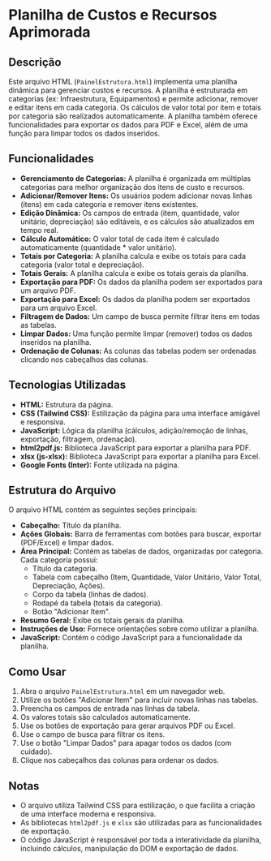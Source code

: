 # Planilha de Custos e Recursos Aprimorada

## Descrição

Este arquivo HTML (`PainelEstrutura.html`) implementa uma planilha dinâmica para gerenciar custos e recursos.  A planilha é estruturada em categorias (ex: Infraestrutura, Equipamentos) e permite adicionar, remover e editar itens em cada categoria.  Os cálculos de valor total por item e totais por categoria são realizados automaticamente.  A planilha também oferece funcionalidades para exportar os dados para PDF e Excel, além de uma função para limpar todos os dados inseridos.

## Funcionalidades

* **Gerenciamento de Categorias:** A planilha é organizada em múltiplas categorias para melhor organização dos itens de custo e recursos.
* **Adicionar/Remover Itens:** Os usuários podem adicionar novas linhas (itens) em cada categoria e remover itens existentes.
* **Edição Dinâmica:** Os campos de entrada (item, quantidade, valor unitário, depreciação) são editáveis, e os cálculos são atualizados em tempo real.
* **Cálculo Automático:** O valor total de cada item é calculado automaticamente (quantidade \* valor unitário).
* **Totais por Categoria:** A planilha calcula e exibe os totais para cada categoria (valor total e depreciação).
* **Totais Gerais:** A planilha calcula e exibe os totais gerais da planilha.
* **Exportação para PDF:** Os dados da planilha podem ser exportados para um arquivo PDF.
* **Exportação para Excel:** Os dados da planilha podem ser exportados para um arquivo Excel.
* **Filtragem de Dados:** Um campo de busca permite filtrar itens em todas as tabelas.
* **Limpar Dados:** Uma função permite limpar (remover) todos os dados inseridos na planilha.
* **Ordenação de Colunas:** As colunas das tabelas podem ser ordenadas clicando nos cabeçalhos das colunas.

## Tecnologias Utilizadas

* **HTML:** Estrutura da página.
* **CSS (Tailwind CSS):** Estilização da página para uma interface amigável e responsiva.
* **JavaScript:** Lógica da planilha (cálculos, adição/remoção de linhas, exportação, filtragem, ordenação).
* **html2pdf.js:** Biblioteca JavaScript para exportar a planilha para PDF.
* **xlsx (js-xlsx):** Biblioteca JavaScript para exportar a planilha para Excel.
* **Google Fonts (Inter):** Fonte utilizada na página.

## Estrutura do Arquivo

O arquivo HTML contém as seguintes seções principais:

* **Cabeçalho:** Título da planilha.
* **Ações Globais:** Barra de ferramentas com botões para buscar, exportar (PDF/Excel) e limpar dados.
* **Área Principal:** Contém as tabelas de dados, organizadas por categoria. Cada categoria possui:
    * Título da categoria.
    * Tabela com cabeçalho (Item, Quantidade, Valor Unitário, Valor Total, Depreciação, Ações).
    * Corpo da tabela (linhas de dados).
    * Rodapé da tabela (totais da categoria).
    * Botão "Adicionar Item".
* **Resumo Geral:** Exibe os totais gerais da planilha.
* **Instruções de Uso:** Fornece orientações sobre como utilizar a planilha.
* **JavaScript:** Contém o código JavaScript para a funcionalidade da planilha.

## Como Usar

1.  Abra o arquivo `PainelEstrutura.html` em um navegador web.
2.  Utilize os botões "Adicionar Item" para incluir novas linhas nas tabelas.
3.  Preencha os campos de entrada nas linhas da tabela.
4.  Os valores totais são calculados automaticamente.
5.  Use os botões de exportação para gerar arquivos PDF ou Excel.
6.  Use o campo de busca para filtrar os itens.
7.  Use o botão "Limpar Dados" para apagar todos os dados (com cuidado).
8.  Clique nos cabeçalhos das colunas para ordenar os dados.

## Notas

* O arquivo utiliza Tailwind CSS para estilização, o que facilita a criação de uma interface moderna e responsiva.
* As bibliotecas `html2pdf.js` e `xlsx` são utilizadas para as funcionalidades de exportação.
* O código JavaScript é responsável por toda a interatividade da planilha, incluindo cálculos, manipulação do DOM e exportação de dados.

